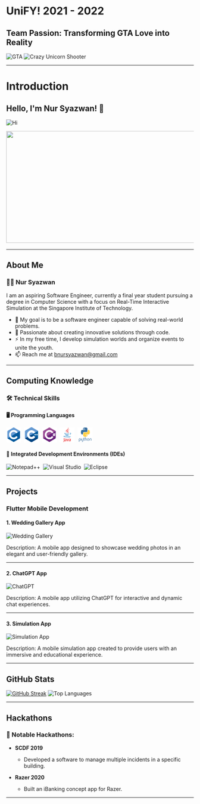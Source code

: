 # UniFY! 2021 - 2022

## Team Passion: Transforming GTA Love into Reality

![GTA](https://media.giphy.com/media/swzCmaSIrANr8BeyVt/giphy.gif)
![Crazy Unicorn Shooter](https://media.giphy.com/media/aW8R5Ncl1O9wRhPc9M/giphy-downsized-large.gif)

---

# Introduction

## Hello, I'm Nur Syazwan! 👋
![Hi](https://media.giphy.com/media/hvRJCLFzcasrR4ia7z/giphy.gif)

<div align="center">
  <img src="https://media.giphy.com/media/dWesBcTLavkZuG35MI/giphy.gif" width="600" height="300"/>
</div>

---

## About Me

### :man_technologist: Nur Syazwan

I am an aspiring Software Engineer, currently a final year student pursuing a degree in Computer Science with a focus on Real-Time Interactive Simulation at the Singapore Institute of Technology.

- :telescope: My goal is to be a software engineer capable of solving real-world problems.
- :seedling: Passionate about creating innovative solutions through code.
- :zap: In my free time, I develop simulation worlds and organize events to unite the youth.
- :mailbox: Reach me at [bnursyazwan@gmail.com](mailto:bnursyazwan@gmail.com)

---

## Computing Knowledge

### :hammer_and_wrench: Technical Skills

#### 🖥 Programming Languages

<div>
   <img src="https://github.com/devicons/devicon/blob/master/icons/c/c-original.svg" title="C" alt="C" width="40" height="40"/>&nbsp;
    <img src="https://github.com/devicons/devicon/blob/master/icons/cplusplus/cplusplus-original.svg" title="C++" alt="C++" width="40" height="40"/>&nbsp;
    <img src="https://github.com/devicons/devicon/blob/master/icons/csharp/csharp-original.svg" title="C#" alt="C#" width="40" height="40"/>&nbsp;
  <img src="https://github.com/devicons/devicon/blob/master/icons/java/java-original-wordmark.svg" title="Java" alt="Java" width="40" height="40"/>&nbsp;
   <img src="https://github.com/devicons/devicon/blob/master/icons/python/python-original-wordmark.svg" title="Python"  alt="Python" width="40" height="40"/>&nbsp;
</div>

#### 🤖 Integrated Development Environments (IDEs)

<div>
  <img src="https://notepad-plus-plus.org/images/logo.svg" title="Notepad++"  alt="Notepad++" width="80" height="40"/>&nbsp;
  <img src="https://upload.wikimedia.org/wikipedia/commons/1/19/Visual_Studio_2012_logo_and_wordmark.svg" title="Visual Studio"  alt="Visual Studio" width="80" height="40"/>&nbsp;
  <img src="https://upload.wikimedia.org/wikipedia/commons/d/d0/Eclipse-Luna-Logo.svg" title="Eclipse"  alt="Eclipse" width="80" height="40"/>&nbsp;
</div>

---

## Projects

### Flutter Mobile Development

#### 1. Wedding Gallery App

![Wedding Gallery](INSERT_IMAGE_LINK_HERE)

Description: A mobile app designed to showcase wedding photos in an elegant and user-friendly gallery. 

---

#### 2. ChatGPT App

![ChatGPT](INSERT_IMAGE_LINK_HERE)

Description: A mobile app utilizing ChatGPT for interactive and dynamic chat experiences. 

---

#### 3. Simulation App

![Simulation App](INSERT_IMAGE_LINK_HERE)

Description: A mobile simulation app created to provide users with an immersive and educational experience.

---

## GitHub Stats

[![GitHub Streak](http://github-readme-streak-stats.herokuapp.com?user=wanzies&theme=tokyonight)](https://git.io/streak-stats)
![Top Languages](https://github-readme-stats.vercel.app/api/top-langs/?username=wanzies&theme=tokyonight&layout=compact)

---

## Hackathons

### 📖 Notable Hackathons:

- **SCDF 2019**
  - Developed a software to manage multiple incidents in a specific building.

- **Razer 2020**
  - Built an iBanking concept app for Razer.

---
